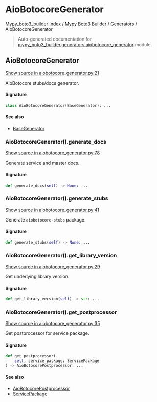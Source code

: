 # AioBotocoreGenerator

[Mypy_boto3_builder Index](../../README.md#mypy_boto3_builder-index) / [Mypy Boto3 Builder](../index.md#mypy-boto3-builder) / [Generators](./index.md#generators) / AioBotocoreGenerator

> Auto-generated documentation for [mypy_boto3_builder.generators.aiobotocore_generator](https://github.com/youtype/mypy_boto3_builder/blob/main/mypy_boto3_builder/generators/aiobotocore_generator.py) module.

## AioBotocoreGenerator

[Show source in aiobotocore_generator.py:21](https://github.com/youtype/mypy_boto3_builder/blob/main/mypy_boto3_builder/generators/aiobotocore_generator.py#L21)

AioBotocore stubs/docs generator.

#### Signature

```python
class AioBotocoreGenerator(BaseGenerator): ...
```

#### See also

- [BaseGenerator](./base_generator.md#basegenerator)

### AioBotocoreGenerator().generate_docs

[Show source in aiobotocore_generator.py:78](https://github.com/youtype/mypy_boto3_builder/blob/main/mypy_boto3_builder/generators/aiobotocore_generator.py#L78)

Generate service and master docs.

#### Signature

```python
def generate_docs(self) -> None: ...
```

### AioBotocoreGenerator().generate_stubs

[Show source in aiobotocore_generator.py:41](https://github.com/youtype/mypy_boto3_builder/blob/main/mypy_boto3_builder/generators/aiobotocore_generator.py#L41)

Generate `aiobotocore-stubs` package.

#### Signature

```python
def generate_stubs(self) -> None: ...
```

### AioBotocoreGenerator().get_library_version

[Show source in aiobotocore_generator.py:29](https://github.com/youtype/mypy_boto3_builder/blob/main/mypy_boto3_builder/generators/aiobotocore_generator.py#L29)

Get underlying library version.

#### Signature

```python
def get_library_version(self) -> str: ...
```

### AioBotocoreGenerator().get_postprocessor

[Show source in aiobotocore_generator.py:35](https://github.com/youtype/mypy_boto3_builder/blob/main/mypy_boto3_builder/generators/aiobotocore_generator.py#L35)

Get postprocessor for service package.

#### Signature

```python
def get_postprocessor(
    self, service_package: ServicePackage
) -> AioBotocorePostprocessor: ...
```

#### See also

- [AioBotocorePostprocessor](../postprocessors/aiobotocore.md#aiobotocorepostprocessor)
- [ServicePackage](../structures/service_package.md#servicepackage)
